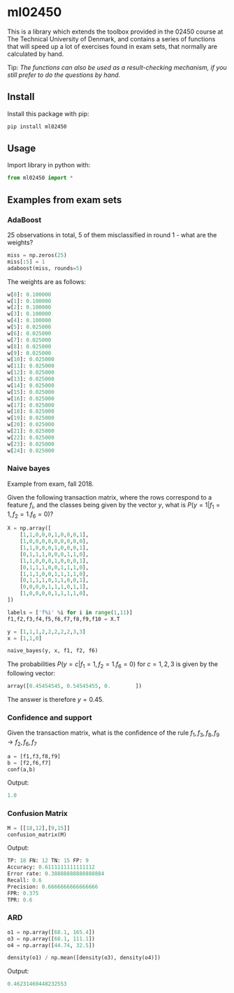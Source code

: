 # ml02450
This is a library which extends the toolbox provided in the 02450 course at The Technical University of Denmark, and contains a series of functions that will speed up a lot of exercises found in exam sets, that normally are calculated by hand. 

Tip: *The functions can also be used as a result-checking mechanism, if you still prefer to do the questions by hand.*
## Install
Install this package with pip:
```bash
pip install ml02450
```

## Usage
Import library in python with:
```python
from ml02450 import *
```
## Examples from exam sets
### AdaBoost
25 observations in total, 5 of them misclassified in round 1 - what are the weights?
```python
miss = np.zeros(25)
miss[:5] = 1
adaboost(miss, rounds=5)
```

The weights are as follows:
```python
w[0]: 0.100000
w[1]: 0.100000
w[2]: 0.100000
w[3]: 0.100000
w[4]: 0.100000
w[5]: 0.025000
w[6]: 0.025000
w[7]: 0.025000
w[8]: 0.025000
w[9]: 0.025000
w[10]: 0.025000
w[11]: 0.025000
w[12]: 0.025000
w[13]: 0.025000
w[14]: 0.025000
w[15]: 0.025000
w[16]: 0.025000
w[17]: 0.025000
w[18]: 0.025000
w[19]: 0.025000
w[20]: 0.025000
w[21]: 0.025000
w[22]: 0.025000
w[23]: 0.025000
w[24]: 0.025000
```

### Naive bayes
Example from exam, fall 2018. 

Given the following transaction matrix, where the rows correspond to a feature $f_i$, and the classes being given by the vector $y$, 
what is $P(y=1 | f_1=1, f_2=1. f_6=0)$?
```python
X = np.array([
    [1,1,0,0,0,1,0,0,0,1],
    [1,0,0,0,0,0,0,0,0,0],
    [1,1,0,0,0,1,0,0,0,1],
    [0,1,1,1,0,0,0,1,1,0],
    [1,1,0,0,0,1,0,0,0,1],
    [0,1,1,1,0,0,1,1,1,0],
    [1,1,1,0,0,1,1,1,1,0],
    [0,1,1,1,0,1,1,0,0,1],
    [0,0,0,0,1,1,1,0,1,1],
    [1,0,0,0,0,1,1,1,1,0],
])

labels = ['f%i' %i for i in range(1,11)]
f1,f2,f3,f4,f5,f6,f7,f8,f9,f10 = X.T

y = [1,1,1,2,2,2,2,2,3,3]
x = [1,1,0]

naive_bayes(y, x, f1, f2, f6)
```

The probabilities $P(y=c | f_1=1, f_2=1. f_6=0)$ for $c=1,2,3$ is given by the following vector:
```python
array([0.45454545, 0.54545455, 0.        ])
```
The answer is therefore $y=0.45$.

### Confidence and support
Given the transaction matrix, what is the confidence of the rule ${f_1, f_3, f_8, f_9} \rightarrow {f_2,f_6,f_7}$  
```python
a = [f1,f3,f8,f9]
b = [f2,f6,f7]
conf(a,b)
```
Output:
```python
1.0
```

### Confusion Matrix
```python
M = [[18,12],[9,15]]
confusion_matrix(M)
```

Output:
```python
TP: 18 FN: 12 TN: 15 FP: 9
Accuracy: 0.6111111111111112
Error rate: 0.38888888888888884
Recall: 0.6
Precision: 0.6666666666666666
FPR: 0.375
TPR: 0.6
```


### ARD
```python
o1 = np.array([68.1, 165.4])
o3 = np.array([68.1, 111.1])
o4 = np.array([44.74, 32.5])

density(o1) / np.mean([density(o3), density(o4)])
```

Output:
```python
0.46231460448232553
```